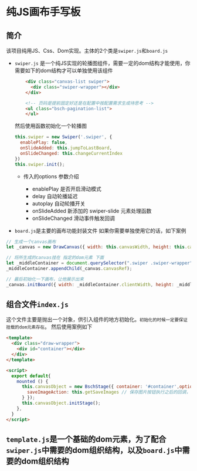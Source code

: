 # 纯JS画布手写板

## 简介

该项目纯用JS、Css、Dom实现。主体的2个类是`swiper.js`和`board.js`

- `swiper.js` 是一个纯JS实现的轮播图组件，需要一定的dom结构才能使用，你需要如下的dom结构才可以单独使用该组件

  ```html
      <div class="canvas-list swiper">
        <div class="swiper-wrapper"></div>
      </div>

      <!-- 页码是提前固定好还是在配置中按配置需求生成待思考 -->
      <ul class="bsch-pagination-list">
      </ul>
  ```

  然后使用函数初始化一个轮播图

  ```javascript
  this.swiper = new Swiper('.swiper', {
    enablePlay: false,
    onSlideAdded: this.jumpToLastBoard,
    onSlideChanged: this.changeCurrentIndex
  })
  this.swiper.init();
  ```

  - 传入的options 参数介绍

    - enablePlay 是否开启滑动模式
    - delay 自动轮播延迟
    - autoplay 自动轮播开关
    - onSlideAdded 新添加的 swiper-slide 元素处理函数
    - onSlideChanged 滑动事件触发回调

- `board.js`是主要的画布功能封装文件
如果你需要单独使用它的话，如下案例

```javascript
// 生成一个canvas画布
let _canvas = new DrawCanvas({ width: this.canvasWidth, height: this.canvasHeight });

// 将所生成的canvas挂在 指定的dom元素 下面
let _middleContainer = document.querySelector(".swiper .swiper-wrapper");
_middleContainer.appendChild(_canvas.canvasRef);

// 最后初始化一下画布，让他展示出来
_canvas.initBoard({ width: _middleContainer.clientWidth, height: _middleContainer.clientHeight })

```

## 组合文件`index.js`

这个文件主要是抛出一个对象，供引入组件的地方初始化。`初始化的时候一定要保证挂载的dom元素存在`。
然后使用案例如下

```html
<template>
  <div class="draw-wrapper">
    <div id="container"></div>
  </div>
</template>

<script>
  export default{
    mounted () {
      this.canvasObject = new BschStage({ container: '#container',options: {
        saveImageAction: this.getSaveImages // 保存图片按钮执行之后的回调，会返回图片的base64编码
      } });
      this.canvasObject.initStage();
    },
  }
</script>
```

## `template.js`是一个基础的dom元素，为了配合`swiper.js`中需要的dom组织结构，以及`board.js`中需要的dom组织结构
